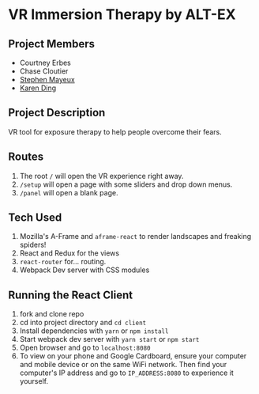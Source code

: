 # VR Immersion Therapy by ALT-EX

## Project Members
- Courtney Erbes
- Chase Cloutier
- [Stephen Mayeux](https://www.thebestjs.com)
- [Karen Ding](https://linkedin.com/in/karen-ding)

## Project Description
VR tool for exposure therapy to help people overcome their fears.

## Routes
1. The root `/` will open the VR experience right away.
2. `/setup` will open a page with some sliders and drop down menus.
3. `/panel` will open a blank page.

## Tech Used

1. Mozilla's A-Frame and `aframe-react` to render landscapes and freaking spiders!
2. React and Redux for the views
3. `react-router` for... routing.
4. Webpack Dev server with CSS modules


## Running the React Client

1. fork and clone repo
2. cd into project directory and `cd client`
3. Install dependencies with `yarn` or `npm install`
4. Start webpack dev server with `yarn start` or `npm start`
5. Open browser and go to `localhost:8080`
6. To view on your phone and Google Cardboard, ensure your computer and mobile device or on the same WiFi network. Then find your computer's IP address and go to `IP_ADDRESS:8080` to experience it yourself.
